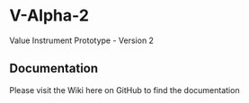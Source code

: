 # V-Alpha-2
Value Instrument Prototype - Version 2

## Documentation

Please visit the Wiki here on GitHub to find the documentation
